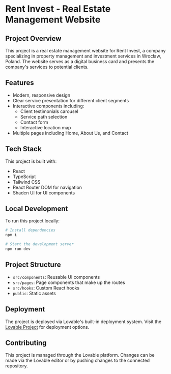 
# Rent Invest - Real Estate Management Website

## Project Overview

This project is a real estate management website for Rent Invest, a company specializing in property management and investment services in Wrocław, Poland. The website serves as a digital business card and presents the company's services to potential clients.

## Features

- Modern, responsive design
- Clear service presentation for different client segments
- Interactive components including:
  - Client testimonials carousel
  - Service path selection
  - Contact form
  - Interactive location map
- Multiple pages including Home, About Us, and Contact

## Tech Stack

This project is built with:
- React
- TypeScript
- Tailwind CSS
- React Router DOM for navigation
- Shadcn UI for UI components

## Local Development

To run this project locally:

```sh
# Install dependencies
npm i

# Start the development server
npm run dev
```

## Project Structure

- `src/components`: Reusable UI components
- `src/pages`: Page components that make up the routes
- `src/hooks`: Custom React hooks
- `public`: Static assets

## Deployment

The project is deployed via Lovable's built-in deployment system. Visit the [Lovable Project](https://lovable.dev/projects/42d7a263-4893-4451-96d6-c643c5a3bdcf) for deployment options.

## Contributing

This project is managed through the Lovable platform. Changes can be made via the Lovable editor or by pushing changes to the connected repository.
